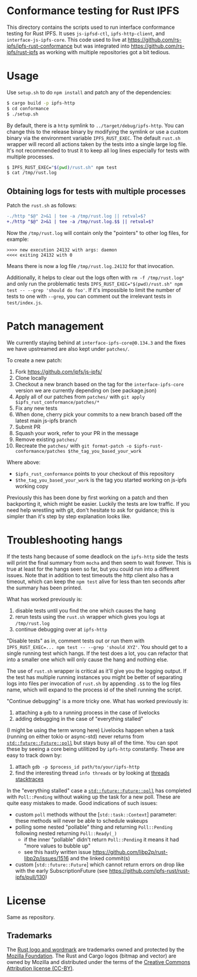 # Conformance testing for Rust IPFS

This directory contains the scripts used to run interface conformance testing
for Rust IPFS. It uses `js-ipfsd-ctl`, `ipfs-http-client`, and
`interface-js-ipfs-core`. This code used to live at
https://github.com/rs-ipfs/ipfs-rust-conformance but was integrated into
https://github.com/rs-ipfs/rust-ipfs as working with multiple repositories got
a bit tedious.

# Usage

Use `setup.sh` to do `npm install` and patch any of the dependencies:

```bash
$ cargo build -p ipfs-http
$ cd conformance
$ ./setup.sh
```

By default, there is a `http` symlink to `../target/debug/ipfs-http`. You can
change this to the release binary by modifying the symlink or use a custom
binary via the environment variable `IPFS_RUST_EXEC`. The default `rust.sh`
wrapper will record all actions taken by the tests into a single large log
file. It's not recommended to trust it to keep all log lines especially for
tests with multiple processes.

```bash
$ IPFS_RUST_EXEC="$(pwd)/rust.sh" npm test
$ cat /tmp/rust.log
```

## Obtaining logs for tests with multiple processes

Patch the `rust.sh` as follows:

```diff
-./http "$@" 2>&1 | tee -a /tmp/rust.log || retval=$?
+./http "$@" 2>&1 | tee -a /tmp/rust.log.$$ || retval=$?
```

Now the `/tmp/rust.log` will contain only the "pointers" to other log files, for example:

```
>>>> new execution 24132 with args: daemon
<<<< exiting 24132 with 0
```

Means there is now a log file `/tmp/rust.log.24132` for that invocation.

Additionally, it helps to clear out the logs often with `rm -f /tmp/rust.log*`
and only run the problematic tests `IPFS_RUST_EXEC="$(pwd)/rust.sh" npm test -- --grep 'should do foo'`.
If it's impossible to limit the number of tests to one with `--grep`, you can
comment out the irrelevant tests in `test/index.js`.

# Patch management

We currently staying behind at `interface-ipfs-core@0.134.3` and the fixes we have upstreamed are also kept under `patches/`.

To create a new patch:

1. Fork https://github.com/ipfs/js-ipfs/
2. Clone locally
3. Checkout a new branch based on the tag for the `interface-ipfs-core` version
   we are currently depending on (see package.json)
4. Apply all of our patches from `patches/` with `git apply $ipfs_rust_conformance/patches/*`
5. Fix any new tests
6. When done, cherry pick your commits to a new branch based off the latest
   main js-ipfs branch
7. Submit PR
8. Squash your work, refer to your PR in the message
9. Remove existing `patches/`
9. Recreate the `patches/` with `git format-patch -o
   $ipfs-rust-conformance/patches $the_tag_you_based_your_work`

Where above:

 - `$ipfs_rust_conformance` points to your checkout of this repository
 - `$the_tag_you_based_your_work` is the tag you started working on js-ipfs
   working copy

Previously this has been done by first working on a patch and then backporting
it, which might be easier. Luckily the tests are low traffic. If you need help
wrestling with git, don't hesitate to ask for guidance; this is simpler than
it's step by step explanation looks like.

# Troubleshooting hangs

If the tests hang because of some deadlock on the `ipfs-http` side the tests
will print the final summary from `mocha` and then seem to wait forever. This
is true at least for the hangs seen so far, but you could run into a different
issues. Note that in addition to test timeouts the http client also has a
timeout, which can keep the `npm test` alive for less than ten seconds after
the summary has been printed.

What has worked previously is:

 1. disable tests until you find the one which causes the hang
 2. rerun tests using the `rust.sh` wrapper which gives you logs at `/tmp/rust.log`
 3. continue debugging over at `ipfs-http`

"Disable tests" as in, comment tests out or run them with `IPFS_RUST_EXEC=...
npm test -- --grep 'should XYZ'`. You should get to a single running test which
hangs. If the test does a lot, you can refactor that into a smaller one which
will only cause the hang and nothing else.

The use of `rust.sh` wrapper is critical as it'll give you the logging output.
If the test has multiple running instances you might be better of separating
logs into files per invocation of `rust.sh` by appending `.$$` to the log files
name, which will expand to the process id of the shell running the script.

"Continue debugging" is a more tricky one. What has worked previously is:

 1. attaching a `gdb` to a running process in the case of livelocks
 2. adding debugging in the case of "everything stalled"

(I might be using the term wrong here) Livelocks happen when a task (running on
either tokio or async-std) never returns from [`std::future::Future::poll`] but
stays busy all of the time. You can spot these by seeing a core being
utilitized by `ipfs-http` constantly. These are easy to track down by:

 1. attach `gdb -p $process_id path/to/your/ipfs-http`
 2. find the interesting thread `info threads` or by looking at [threads stacktraces]

In the "everything stalled" case a [`std::future::Future::poll`] has completed
with `Poll::Pending` without waking up the task for a new poll. These are quite
easy mistakes to made. Good indications of such issues:

 * custom `poll` methods without the [`std::task::Context`] parameter: these
   methods will never be able to schedule wakeups
 * polling some nested "pollable" thing and returning `Poll::Pending` following
   nested returning `Poll::Ready(_)`
   * if the inner "pollable" didn't return `Poll::Pending` it means it had
     "more values to bubble up"
   * see this hastly written issue
     https://github.com/libp2p/rust-libp2p/issues/1516 and the linked commit(s)
 * custom [`std::future::Future`] which cannot return errors on drop like with
   the early SubscriptionFuture (see
   https://github.com/ipfs-rust/rust-ipfs/pull/130)

[`why-is-node-running`]: https://www.npmjs.com/package/why-is-node-running
[`std::future::Future::poll`]: https://doc.rust-lang.org/std/future/trait.Future.html#tymethod.poll
[threads stacktraces]: https://stackoverflow.com/questions/18391808/how-do-i-get-the-backtrace-for-all-the-threads-in-gdb

# License

Same as repository.

## Trademarks

The [Rust logo and wordmark](https://www.rust-lang.org/policies/media-guide) are trademarks owned and protected by the [Mozilla Foundation](https://mozilla.org). The Rust and Cargo logos (bitmap and vector) are owned by Mozilla and distributed under the terms of the [Creative Commons Attribution license (CC-BY)](https://creativecommons.org/licenses/by/4.0/).
